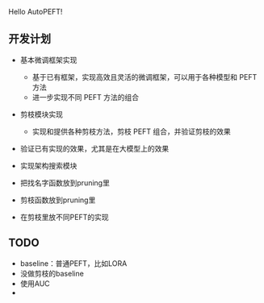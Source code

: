 Hello AutoPEFT!

## 开发计划

- 基本微调框架实现
  - 基于已有框架，实现高效且灵活的微调框架，可以用于各种模型和 PEFT 方法
  - 进一步实现不同 PEFT 方法的组合
- 剪枝模块实现
  - 实现和提供各种剪枝方法，剪枝 PEFT 组合，并验证剪枝的效果
- 验证已有实现的效果，尤其是在大模型上的效果
- 实现架构搜索模块

- 把找名字函数放到pruning里
- 剪枝函数放到pruning里
- 在剪枝里放不同PEFT的实现
## TODO
- baseline：普通PEFT，比如LORA
- 没做剪枝的baseline
- 使用AUC
- 